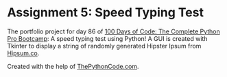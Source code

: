 # Assignment 5: Speed Typing Test

The portfolio project for day 86 of [100 Days of Code: The Complete Python Pro Bootcamp](https://www.udemy.com/course/100-days-of-code): A speed typing test using Python! A GUI is created with Tkinter to display a string of randomly generated Hipster Ipsum from [Hipsum.co](https://hipsum.co/).

Created with the help of [ThePythonCode.com](https://thepythoncode.com/article/how-to-make-typing-speed-tester-in-python-using-tkinter).
